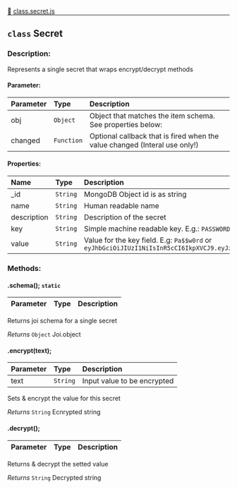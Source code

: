 <div class="mb-0">
    🔗 <a class="source-code" target="_blank"
        href="https://github.com/OpenHausIO/backend/blob/dev&#x2F;components&#x2F;vault&#x2F;class.secret.js">class.secret.js</a>
</div>
<hr style="margin: 0 !important" />

<!-- CLASS -->

<!-- GENERAL -->
## `class` Secret 
### Description:

Represents a single secret that wraps encrypt/decrypt methods

<!-- GENERAL -->

<!-- PARAMETER -->
#### Parameter:
| Parameter | Type       | Description    |
| :-------- | :--------- |:------------- |
| obj | `Object` |  Object that matches the item schema. See properties below: |
| changed | `Function` |  Optional callback that is fired when the value changed (Interal use only!) |
<!-- PARAMETER -->

<!-- PROPERTIES -->
#### Properties:
| Name | Type | Description |
| :---- | :-------- | :----------- |
| _id | `String` | MongoDB Object id is as string |
| name | `String` | Human readable name |
| description | `String` | Description of the secret |
| key | `String` | Simple machine readable key. E.g.: ```PASSWORD``` or ```TOKEN``` |
| value | `String` | Value for the key field. E.g: ```Pa$$w0rd``` or ```eyJhbGciOiJIUzI1NiIsInR5cCI6IkpXVCJ9.eyJzdWIiOiIxMjM0NTY3ODkwIiwibmFtZSI6IkpvaG4gRG9lIiwiaWF0IjoxNTE2MjM5MDIyfQ.SflKxwRJSMeKKF2QT4fwpMeJf36POk6yJV_adQssw5c``` |
<!-- PROPERTIES -->

<!-- EVENTS -->
<!-- EVENTS -->

<!-- EXAMPLES -->
<!-- EXAMPLES -->

<!-- LINKS -->
<!-- LINKS -->

<!-- CLASS -->



<!-- METHODS -->
### Methods:
####  .schema();  `static`  

| Parameter | Type       | Description    |
| :-------- | :--------- |:------------- |


Returns joi schema for a single secret


*Returns*  `Object`    Joi.object 


<!-- LINKS -->
<!-- LINKS -->

####  .encrypt(text);  

| Parameter | Type       | Description    |
| :-------- | :--------- |:------------- |
| text | `String` |  Input value to be encrypted |


Sets & encrypt the value for this secret


*Returns*  `String`    Ecnrypted string


<!-- LINKS -->
<!-- LINKS -->

####  .decrypt();  

| Parameter | Type       | Description    |
| :-------- | :--------- |:------------- |


Returns & decrypt the setted value
 

*Returns*  `String`    Decrypted string


<!-- LINKS -->
<!-- LINKS -->

<!-- METHODS -->



<!-- DESCRIPTION -->
<!-- DESCRIPTION -->